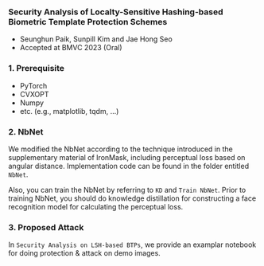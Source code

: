 ### Security Analysis of Localty-Sensitive Hashing-based Biometric Template Protection Schemes

- Seunghun Paik, Sunpill Kim and Jae Hong Seo
- Accepted at BMVC 2023 (Oral)

### 1. Prerequisite
- PyTorch
- CVXOPT
- Numpy
- etc. (e.g., matplotlib, tqdm, ...)

### 2. NbNet
We modified the NbNet according to the technique introduced in the supplementary material of IronMask, including perceptual loss based on angular distance. Implementation code can be found in the folder entitled `NbNet`.

Also, you can train the NbNet by referring to `KD` and `Train NbNet`. Prior to training NbNet, you should do knowledge distillation for constructing a face recognition model for calculating the perceptual loss.

### 3. Proposed Attack

In `Security Analysis on LSH-based BTPs`, we provide an examplar notebook for doing protection & attack on demo images.